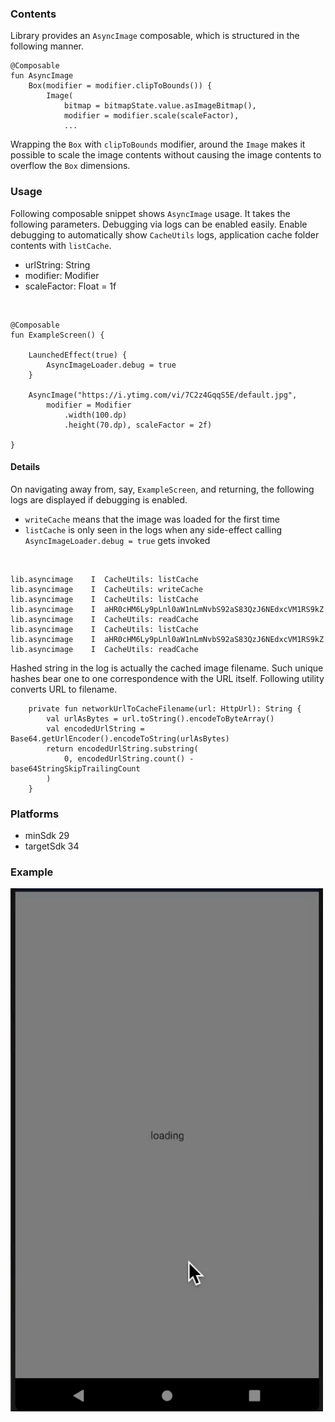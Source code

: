 ### Contents

Library provides an `AsyncImage` composable, which is structured in the following manner.

    @Composable
    fun AsyncImage
        Box(modifier = modifier.clipToBounds()) {
            Image(
                bitmap = bitmapState.value.asImageBitmap(),
                modifier = modifier.scale(scaleFactor),
                ...

Wrapping the `Box` with `clipToBounds` modifier, around the `Image` makes it possible to scale the image
contents without causing the image contents to overflow the `Box` dimensions.

### Usage

Following composable snippet shows `AsyncImage` usage. It takes the following parameters. Debugging via logs
can be enabled easily. Enable debugging to automatically show `CacheUtils` logs, application cache folder contents with `listCache`.

- urlString: String
- modifier: Modifier
- scaleFactor: Float = 1f

<br/>

    @Composable
    fun ExampleScreen() {
    
        LaunchedEffect(true) {
            AsyncImageLoader.debug = true
        }

        AsyncImage("https://i.ytimg.com/vi/7C2z4GqqS5E/default.jpg",
            modifier = Modifier
                .width(100.dp)
                .height(70.dp), scaleFactor = 2f)

    }

#### Details

On navigating away from, say, `ExampleScreen`, and returning, the following logs are displayed if debugging is enabled.
- `writeCache` means that the image was loaded for the first time
- `listCache` is only seen in the logs when any side-effect calling `AsyncImageLoader.debug = true` gets invoked

<br/>

    lib.asyncimage    I  CacheUtils: listCache
    lib.asyncimage    I  CacheUtils: writeCache
    lib.asyncimage    I  CacheUtils: listCache
    lib.asyncimage    I  aHR0cHM6Ly9pLnl0aW1nLmNvbS92aS83QzJ6NEdxcVM1RS9kZ
    lib.asyncimage    I  CacheUtils: readCache
    lib.asyncimage    I  CacheUtils: listCache
    lib.asyncimage    I  aHR0cHM6Ly9pLnl0aW1nLmNvbS92aS83QzJ6NEdxcVM1RS9kZ
    lib.asyncimage    I  CacheUtils: readCache

Hashed string in the log is actually the cached image filename. Such unique hashes bear one to one correspondence
with the URL itself. Following utility converts URL to filename.

        private fun networkUrlToCacheFilename(url: HttpUrl): String {
            val urlAsBytes = url.toString().encodeToByteArray()
            val encodedUrlString = Base64.getUrlEncoder().encodeToString(urlAsBytes)
            return encodedUrlString.substring(
                0, encodedUrlString.count() - base64StringSkipTrailingCount
            )
        }

### Platforms

- minSdk 29
- targetSdk 34

### Example

<img src="./readme_img/example.gif" width="500" alt="example" />